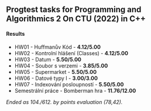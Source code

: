 ## Progtest tasks for Programming and Algorithmics 2 On CTU (2022) in C++

#### Results

- HW01 - Huffmanův Kód - **4.12/5.00**
- HW02 - Kontrolní hlášení (Classes) - **4.12/5.00**
- HW03 - Datum - **5.50/5.00**
- HW04 - Soubor s verzemi - **3.85/5.00**
- HW05 - Supermarket - **5.50/5.00**
- HW06 - Datové typy I - **3.00/3.00** 
- HW07 - Indexování posloupností - **5.50/5.00**
- Semestrální práce - Bomberman hra - **11.76/12.00**

*Ended as 104./612. by points evaluation (78,42).*